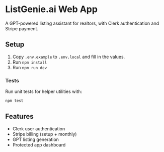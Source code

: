 # ListGenie.ai Web App

A GPT-powered listing assistant for realtors, with Clerk authentication and Stripe payment.

## Setup

1. Copy `.env.example` to `.env.local` and fill in the values.
2. Run `npm install`
3. Run `npm run dev`

### Tests

Run unit tests for helper utilities with:

```bash
npm test
```

## Features

- Clerk user authentication
- Stripe billing (setup + monthly)
- GPT listing generation
- Protected app dashboard
